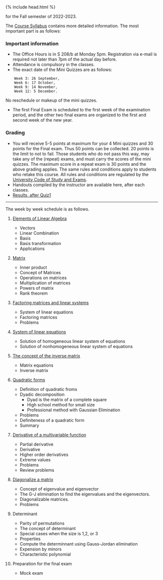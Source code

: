 {% include head.html %}

for the Fall semester of 2022-2023.

The [Course Syllabus](https://mega.nz/file/hlRhQAwL#rYVfznV_kxEDLRYHZeL8MsxsoV9bc1CR9Zb-J3-q1cI) contains more detailed information.
The most important part is as follows:

### Important information
* The Office Hours is in S 208/b at Monday 5pm. Registration via e-mail is required not later than 7pm of the actual day before.
* Attendance is compulsory in the classes.
* The exact date of the Mini Quizzes are as follows:
```
    Week 3: 26 September,
    Week 6: 17 October,
    Week 9: 14 November,
    Week 12: 5 December.
```
No reschedule or makeup of the mini quizzes.
* The first Final Exam is scheduled to the first week of the examination period, and the other two final exams are organized to the first and second week of the new year.

### Grading
- You will receive 5-5 points at maximum for your 4 Mini quizzes and 30 points for the Final exam. Thus 50 points can be collected. 20 points is the limit to not to fail.
Those students who do not pass this way, may take any of the (repeat) exams, and must carry the scores of the mini quizzes. The maximum score in a repeat exam is 30 points and the above grading applies.
The same rules and conditions apply to students who retake this course.
All rules and conditions are regulated by the 
[University Code of Study and Exams](http://portal.uni-corvinus.hu/fileadmin/user_upload/hu/kozponti_szervezeti_egysegek/nemzetkozi_iroda/files/Regulations_NEW_NEW/TVSZ/III_1_TVSZ_2017_december_19.pdf).
- Handouts compiled by the instructor are available here, after each classes.
- [Results, after Quiz1](https://unicorvinus.sharepoint.com/:b:/t/Section_1831179/EetjBBI5g0pOlGlrHAVwvCkBI0QHEjAt_VPA_QZIq6j7gg?e=3hybYG)

---
The week by week schedule is as follows.
1. [Elements of Linear Algebra](https://unicorvinus.sharepoint.com/:b:/t/Section_1831179/ETCGreaqD0tIncFZZ9VYXFgBDZLd-4bChLy-ok8BoByfTg?e=7hkEl3)
   * Vectors
   * Linear Combination
   * Basis
   * Basis transformation
   * Applications

1. [Matrix](https://unicorvinus.sharepoint.com/:b:/t/Section_1831179/EXrCf5oD0StKnPhy5zNfTjYB8Nqs_CKZiiDXyNfy70Qp_w?e=cUya84)
   * Inner product
   * Concept of Matrices
   * Operations on matrices
   * Multiplication of matrices
   * Powers of matrix
   * Rank theorem

1. [Factoring matrices and linear systems](https://unicorvinus.sharepoint.com/:b:/t/Section_1831179/EbM2nL8Zkn1EotXD14Z6oIIBjd2qb49swReVZBsKMdCkXg?e=7YXHD9)
   * System of linear equations
   * Factoring matrices
   * Problems

1. [System of linear equations](https://unicorvinus.sharepoint.com/:b:/t/Section_1831179/EXUTiWFKXR9JsGyjj5ZI5w4B9A-klLKNJSm1Q7zlUVJqYg?e=69Gidx)
   * Solution of homogeneous linear system of equations
   * Solution of nonhomogeneous linear system of equations

1. [The concept of the inverse matrix](https://unicorvinus.sharepoint.com/:b:/t/Section_1831179/EXUTiWFKXR9JsGyjj5ZI5w4B9A-klLKNJSm1Q7zlUVJqYg?e=69Gidx)
   * Matrix equations
   * Inverse matrix

1. [Quadratic forms](https://unicorvinus.sharepoint.com/:b:/t/Section_1831179/EebTyT9Ik81CuobAYCttb9QBmSU2km2fBvil7vRyoCqbXg?e=jy7eFs)
   * Definition of quadratic froms
   * Dyadic decomposition
      * Dyad is the matrix of a complete square
      * High school method for small size
      * Professional method with Gaussian Elimination
   * Problems
   * Definiteness of a quadratic form
   * Summary

1. [Derivative of a multivariable function](https://unicorvinus.sharepoint.com/:b:/t/Section_1831179/EcEcOPRQPAVAnLI6UAJoxHgBQ43Y1M3b_Mmyp0o5mEMAXw?e=NUhBri)
   * Partial derivative
   * Derivative
   * Higher order derivatives
   * Extreme values
   * Problems
   * Review problems

1. [Diagonalize a matrix](https://unicorvinus.sharepoint.com/:b:/t/Section_1831179/ETgKLFMj0OVHlO1qMad5flQBNmb6h0lsiRbEIQi5t4witA?e=Ca7ArH)
   * Concept of eigenvalue and eigenvector
   * The G-J elimination to find the eigenvalues and the eigenvectors.
   * Diagonalizable matrices.
   * Problems

1. Determinant
   * Parity of permutations
   * The concept of determinant
   * Special cases when the size is 1,2, or 3
   * Properties
   * Compute the determinnant using Gauss-Jordan elimination
   * Expension by minors
   * Characteristic polynomial

1. Preparation for the final exam
   * Mock exam

<!--

1. [Elements of Linear Algebra](http://web.uni-corvinus.hu/magyarkuti/1-LinearAlgebra.pdf)

1. [Matrix](http://web.uni-corvinus.hu/magyarkuti/2-LinearAlgebra.pdf)

1. [Factoring matrices and linear systems](http://web.uni-corvinus.hu/magyarkuti/3-LinearAlgebra.pdf)

1. [System of linear equations](http://web.uni-corvinus.hu/magyarkuti/4-LinearAlgebra.pdf)

1. [The concept of the inverse matrix](http://web.uni-corvinus.hu/magyarkuti/4-LinearAlgebra.pdf)

1. [Quadratic forms](http://web.uni-corvinus.hu/magyarkuti/5-LinearAlgebra.pdf)

1. [Derivative of a multivariable function](http://web.uni-corvinus.hu/magyarkuti/6-LinearAlgebra.pdf)

1. [Diagonalize a matrix](http://web.uni-corvinus.hu/magyarkuti/7-LinearAlgebra.pdf)

1. [Determinant](http://web.uni-corvinus.hu/magyarkuti/8-LinearAlgebra.pdf)

1. [Preparation for the final exam](http://web.uni-corvinus.hu/magyarkuti/9-LinearAlgebra.pdf)

1. [Midterm ==== 
Preparing to the Midterm 1 
   *](http://web.uni-corvinus.hu/magyarkuti/mat1mid07A.pdf download]
   *](http://web.uni-corvinus.hu/magyarkuti/midterm.pdf download]
-->
